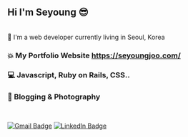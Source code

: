 ## Hi I'm Seyoung 😎
<br />
📍 I'm a web developer currently living in Seoul, Korea

### 💥 My Portfolio Website https://seyoungjoo.com/
### 💻 Javascript, Ruby on Rails, CSS..
### 🧡 Blogging & Photography


<br />

[![Gmail Badge](https://img.shields.io/badge/Gmail-red?style=flat-square&logo=Gmail&logoColor=white&mailto:link=sellyjphoto@gmail.com)](mailto:sellyjphoto@gmail.com)
[![LinkedIn Badge](https://img.shields.io/badge/-LinkedIn-blue?style=flat-square&logo=LinkedIn&logoColor=white&link=https://www.linkedin.com/in/seyoungj/)](https://www.linkedin.com/in/seyoungj)
